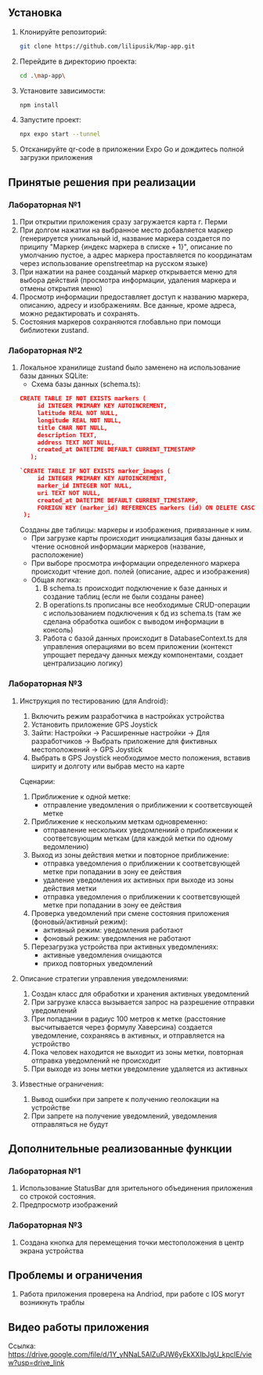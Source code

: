 ## Установка
1. Клонируйте репозиторий:
   ```bash
   git clone https://github.com/lilipusik/Map-app.git
   ```
2. Перейдите в директорию проекта:
   ```bash
   cd .\map-app\
   ```
3. Установите зависимости:
   ```bash
   npm install
   ```
4. Запустите проект:
   ```bash
   npx expo start --tunnel
   ```
5. Отсканируйте qr-code в приложении Expo Go и дождитесь полной загрузки приложения

## Принятые решения при реализации
### Лабораторная №1
1. При открытии приложения сразу загружается карта г. Перми
2. При долгом нажатии на выбранное место добавляется маркер (генерируется уникальный id, название маркера создается по приципу "Маркер {индекс маркера в списке + 1}", описание по умолчанию пустое, а адрес маркера проставляется по координатам через использование openstreetmap на русском языке)
3. При нажатии на ранее созданый маркер открывается меню для выбора действий (просмотра информации, удаления маркера и отмены открытия меню)
4. Просмотр информации предоставляет доступ к названию маркера, описанию, адресу и изображениям. Все данные, кроме адреса, можно редактировать и сохранять.
5. Состояния маркеров сохраняются глобавльно при помощи библиотеки zustand.

### Лабораторная №2
1. Локальное хранилище zustand было заменено на использование базы данных SQLite:
   - Схема базы данных (schema.ts):
   ```json
   CREATE TABLE IF NOT EXISTS markers (
        id INTEGER PRIMARY KEY AUTOINCREMENT,
        latitude REAL NOT NULL,
        longitude REAL NOT NULL,
        title CHAR NOT NULL,
        description TEXT,
        address TEXT NOT NULL,
        created_at DATETIME DEFAULT CURRENT_TIMESTAMP
      );

   `CREATE TABLE IF NOT EXISTS marker_images (
        id INTEGER PRIMARY KEY AUTOINCREMENT,
        marker_id INTEGER NOT NULL,
        uri TEXT NOT NULL,
        created_at DATETIME DEFAULT CURRENT_TIMESTAMP,
        FOREIGN KEY (marker_id) REFERENCES markers (id) ON DELETE CASCADE
    );
   ```
   Созданы две таблицы: маркеры и изображения, привязанные к ним.
   - При загрузке карты происходит инициализация базы данных и чтение основной информации маркеров (название, расположение)
   - При выборе просмотра информации определенного маркера происходит чтение доп. полей (описание, адрес и изображения)
   - Общая логика:
      1. В schema.ts происходит подключение к базе данных и создание таблиц (если не были созданы ранее)
      2. В operations.ts прописаны все необходимые CRUD-операции с использованием подключения к бд из schema.ts (там же сделана обработка ошибок с выводом информации в консоль)
      3. Работа с базой данных происходит в DatabaseContext.ts для управления операциями во всем приложении (контекст упрощает передачу данных между компонентами, создает централизацию логику)

### Лабораторная №3
1. Инструкция по тестированию (для Android):
   1) Включить режим разработчика в настройках устройства
   2) Установить приложение GPS Joystick
   3) Зайти: Настройки -> Расширенные настройки -> Для разработчиков -> Выбрать приложение для фиктивных местоположений -> GPS Joystick
   4) Выбрать в GPS Joystick необходимое место положения, вставив шириту и долготу или выбрав место на карте
   
   Сценарии:
   1) Приближение к одной метке:
      - отправление уведомления о приближении к соответсвующей метке
   2) Приближение к нескольким меткам одновременно:
      - отправление нескольких уведомлениий о приближении к соответсвующим меткам (для каждой метки по одному ведомлению)
   3) Выход из зоны действия метки и повторное приближение:
      - отправка уведомления о приближении к соответсвующей метке при попадании в зону ее действия
      - удаление уведомления их активных при выходе из зоны действия метки
      - отправка уведомления о приближении к соответсвующей метке при попадании в зону ее действия
   4) Проверка уведомлений при смене состояния приложения (фоновый/активный режим):
      - активный режим: уведомления работают
      - фоновый режим: уведомления не работают
   5) Перезагрузка устройства при активных уведомлениях:
      - активные уведомления очищаются
      - приход повторных уведомлений

2. Описание стратегии управления уведомлениями:
   1) Создан класс для обработки и хранения активных уведомлений
   2) При загрузке класса вызывается запрос на разрешение отправки уведомлений
   3) При попадании в радиус 100 метров к метке (расстояние высчитывается через формулу Хаверсина) создается уведомление, сохраняясь в активных, и отправляется на устройство
   4) Пока человек находится не выходит из зоны метки, повторная отправка уведомлений не происходит
   5) При выходе из зоны метки уведомление удаляется из активных

3. Известные ограничения:
   1) Вывод ошибки при запрете к получению геолокации на устройстве
   2) При запрете на получение уведомлений, уведомления отправляться не будут

## Дополнительные реализованные функции
### Лабораторная №1
1. Использование StatusBar для зрительного объединения приложения со строкой состояния.
2. Предпросмотр изображений

### Лабораторная №3
1. Создана кнопка для перемещения точки местоположения в центр экрана устройства

## Проблемы и ограничения
1. Работа приложения проверена на Andriod, при работе с IOS могут возникнуть траблы

## Видео работы приложения
Ссылка: https://drive.google.com/file/d/1Y_yNNaL5AlZuPJW6yEkXXIbJgU_kpcIE/view?usp=drive_link
